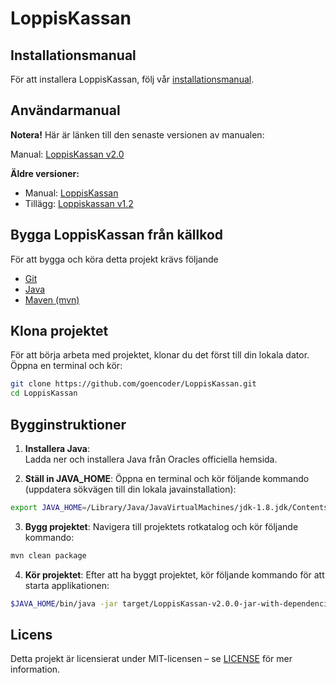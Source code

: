 # LoppisKassan


## Installationsmanual

För att installera LoppisKassan, följ vår [installationsmanual](docs/installation.md).


## Användarmanual
**Notera!** Här är länken till den senaste versionen av manualen:

Manual: [LoppisKassan v2.0](docs/manual_v2.md)

**Äldre versioner:**
- Manual: [LoppisKassan](https://seteddy.wordpress.com/2016/09/20/loppiskassan/)
- Tillägg: [Loppiskassan v1.2](https://seteddy.wordpress.com/2018/01/07/loppiskassan-v1-2/)


## Bygga LoppisKassan från källkod
För att bygga och köra detta projekt krävs följande 
- [Git](https://git-scm.com/download/mac)
- [Java](https://www.oracle.com/java/technologies/downloads/)
- [Maven (mvn)](https://maven.apache.org/download.cgi)

## Klona projektet
För att börja arbeta med projektet, klonar du det först till din lokala dator. Öppna en terminal och kör:

```bash
git clone https://github.com/goencoder/LoppisKassan.git
cd LoppisKassan
```

## Bygginstruktioner

1. **Installera Java**:  
   Ladda ner och installera Java från Oracles officiella hemsida.

2. **Ställ in JAVA_HOME**:
   Öppna en terminal och kör följande kommando (uppdatera sökvägen till din lokala javainstallation):

```bash
export JAVA_HOME=/Library/Java/JavaVirtualMachines/jdk-1.8.jdk/Contents/Home
```

3. **Bygg projektet**:
  Navigera till projektets rotkatalog och kör följande kommando:

```bash
mvn clean package
```
    
4. **Kör projektet**:
    Efter att ha byggt projektet, kör följande kommando för att starta applikationen:
    
```bash
$JAVA_HOME/bin/java -jar target/LoppisKassan-v2.0.0-jar-with-dependencies.jar
```
## Licens

Detta projekt är licensierat under MIT-licensen – se [LICENSE](LICENSE) för mer information.
